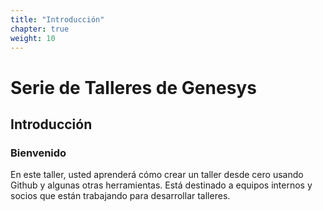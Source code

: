 ```yaml
---
title: "Introducción"
chapter: true
weight: 10
---
```


# Serie de Talleres de Genesys

## Introducción

### Bienvenido

En este taller, usted aprenderá cómo crear un taller desde cero usando Github y algunas otras herramientas. Está destinado a equipos internos y socios que están trabajando para desarrollar talleres.